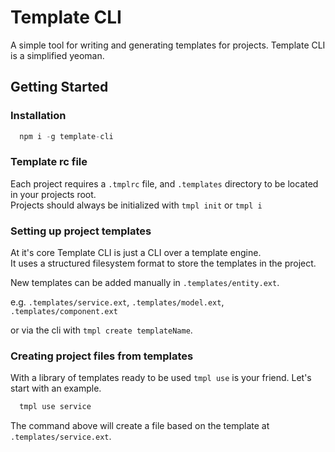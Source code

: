 Template CLI
=============

A simple tool for writing and generating templates for projects. Template CLI is a simplified yeoman.

## Getting Started

### Installation

```javascript
  npm i -g template-cli
```

### Template rc file

Each project requires a `.tmplrc` file, and `.templates` directory to be located in your projects root.</br>
Projects should always be initialized with `tmpl init` or `tmpl i`

### Setting up project templates
   
At it's core Template CLI is just a CLI over a template engine.<br/>
It uses a structured filesystem format to store the templates in the project.

New templates can be added manually in `.templates/entity.ext`.

e.g. `.templates/service.ext`, `.templates/model.ext`, `.templates/component.ext`  

or via the cli with `tmpl create templateName`.
 
### Creating project files from templates

With a library of templates ready to be used `tmpl use` is your friend. Let's start with an example.

```bash
  tmpl use service
```

The command above will create a file based on the template at `.templates/service.ext`.<br/>